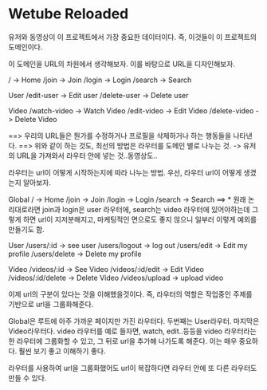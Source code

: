 # Wetube Reloaded

유저와 동영상이 이 프로젝트에서 가장 중요한 데이터이다. 즉, 이것들이 이 프로젝트의 도메인이다.

이 도메인을 URL의 차원에서 생각해보자.
이를 바탕으로 URL을 디자인해보자.

/ -> Home
/join -> Join
/login -> Login
/search -> Search

User
/edit-user -> Edit user
/delete-user -> Delete user

Video
/watch-video -> Watch Video
/edit-video -> Edit Video
/delete-video -> Delete Video

==> 우리의 URL들은 뭔가를 수정하거나 프로필을 삭제하거나 하는 행동들을 나타낸다.
==> 위와 같이 하는 것도, 최선의 방법은 라우터를 도메인 별로 나누는 것. -> 유저의 URL을 가져와서 라우터 안에 넣는 것..동영상도..

라우터는 url이 어떻게 시작하는지에 따라 나누는 방법.
우선, 라우터 url이 어떻게 생겼는지 알아보자.

Global
/ -> Home
/join -> Join
/login -> Login
/search -> Search
==> \* 원래 논리대로라면 join과 login은 user 라우터에, search는 video 라우터에 있어야하는데 그렇게 하면 url이 지저분해지고, 마케팅적인 면으로도 좋지 않으니 일부러 이렇게 예외를 만들기도 함.

User
/users/:id -> see user
/users/logout -> log out
/users/edit -> Edit my profile
/users/delete -> Delete my profile

Video
/videos/:id -> See Video
/videos/:id/edit -> Edit Video
/videos/:id/delete -> Delete Video
/videos/upload -> upload video

이제 url의 구분이 있다는 것을 이해했을것이다. 즉, 라우터의 역할은 작업중인 주제를 기반으로 url을 그룹화해준다.

Global은 루트에 아주 가까운 페이지만 가진 라우터다. 두번째는 User라우터. 마지막은 Video라우터다. video 라우터를 예로 들자면, watch, edit..등등을 video 라우터라는 한 라우터에 그룹화할 수 있고, 그 뒤로 url을 추가해 나가도록 해준다.
이는 매우 중요하다. 훨씬 보기 좋고 이해하기 좋다.

라우터를 사용하여 url을 그룹화했어도 url이 복잡하다면 라우터 안에 또 다른 라우터도 만들 수 있다.
